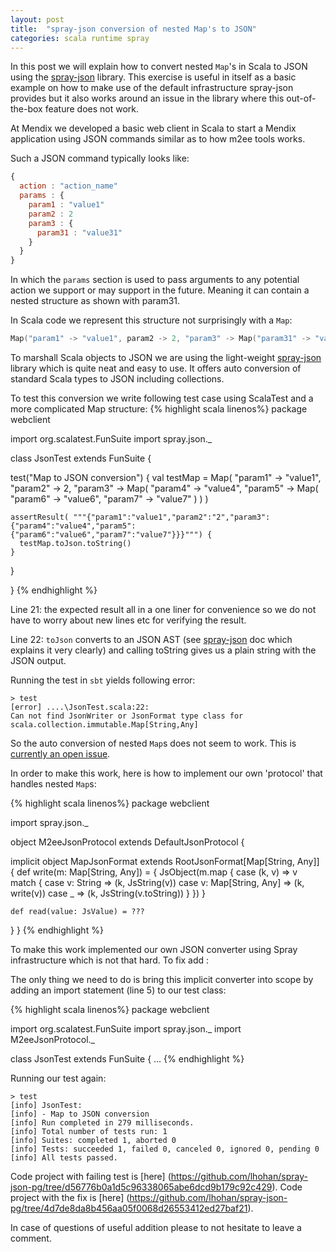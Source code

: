 ```yaml
---
layout: post
title:  "spray-json conversion of nested Map's to JSON"
categories: scala runtime spray
---
```


In this post we will explain how to convert nested `Map`'s in Scala to JSON using the [spray-json](https://github.com/spray/spray-json) library.
This exercise is useful in itself as a basic example on how to make use of the default infrastructure spray-json provides but
it also works around an issue in the library where this out-of-the-box feature does not work.

At Mendix we developed a basic web client in Scala to start a Mendix application using JSON commands similar as to how m2ee tools works.

Such a JSON command typically looks like:

```javascript
{
  action : "action_name"
  params : {
    param1 : "value1"
    param2 : 2
    param3 : {
      param31 : "value31"
    }
  }
}
```

In which the `params` section is used to pass arguments to any potential action we support or may support in the future.
Meaning it can contain a nested structure as shown with param31.

In Scala code we represent this structure not surprisingly with a `Map`:

```scala
Map("param1" -> "value1", param2 -> 2, "param3" -> Map("param31" -> "value31"))
```

To marshall Scala objects to JSON we are using the light-weight [spray-json](https://github.com/spray/spray-json) library
which is quite neat and easy to use. It offers auto conversion of standard Scala types to JSON including collections.

To test this conversion we write following test case using ScalaTest and a more complicated Map structure:
{% highlight scala linenos%}
package webclient

import org.scalatest.FunSuite
import spray.json._

class JsonTest extends FunSuite {

  test("Map to JSON conversion") {
    val testMap = Map(
      "param1" -> "value1",
      "param2" -> 2,
      "param3" -> Map(
         "param4" -> "value4",
         "param5" -> Map(
            "param6" -> "value6",
            "param7" -> "value7"
         )
      )
    )

    assertResult( """{"param1":"value1","param2":"2","param3":{"param4":"value4","param5":{"param6":"value6","param7":"value7"}}}""") {
      testMap.toJson.toString()
    }
  }

}
{% endhighlight %}

Line 21: the expected result all in a one liner for convenience so we do not have to worry about new lines etc for verifying the result.

Line 22: `toJson` converts to an JSON AST (see [spray-json](https://github.com/spray/spray-json) doc which explains it very clearly) and calling toString gives us a plain string with the JSON output.

Running the test in `sbt` yields following error:

```
> test
[error] ....\JsonTest.scala:22:
Can not find JsonWriter or JsonFormat type class for scala.collection.immutable.Map[String,Any]
```

So the auto conversion of nested `Map`s does not seem to work. This is [currently an open issue](https://github.com/spray/spray-json/issues/33).

In order to make this work, here is how to implement our own 'protocol' that handles nested `Map`s:

{% highlight scala linenos%}
package webclient

import spray.json._

object M2eeJsonProtocol extends DefaultJsonProtocol {

  implicit object MapJsonFormat extends RootJsonFormat[Map[String, Any]] {
    def write(m: Map[String, Any]) = {
      JsObject(m.map {
        case (k, v) => v match {
          case v: String => (k, JsString(v))
          case v: Map[String, Any] => (k, write(v))
          case _ => (k, JsString(v.toString))
        }
      })
    }

    def read(value: JsValue) = ???
  }
}
{% endhighlight %}

To make this work implemented our own JSON converter using Spray infrastructure which is not that hard. To fix add :

The only thing we need to do is bring this implicit converter into scope by adding an import statement (line 5) to our test class:

{% highlight scala linenos%}
package webclient

import org.scalatest.FunSuite
import spray.json._
import M2eeJsonProtocol._

class JsonTest extends FunSuite {
...
{% endhighlight %}


Running our test again:

```
> test
[info] JsonTest:
[info] - Map to JSON conversion
[info] Run completed in 279 milliseconds.
[info] Total number of tests run: 1
[info] Suites: completed 1, aborted 0
[info] Tests: succeeded 1, failed 0, canceled 0, ignored 0, pending 0
[info] All tests passed.
```

Code project with failing test is [here] (https://github.com/lhohan/spray-json-pg/tree/d56776b0a1d5c96338065abe6dcd9b179c92c429).
Code project with the fix is [here] (https://github.com/lhohan/spray-json-pg/tree/4d7de8da8b456aa05f0068d26553412ed27baf21).

In case of questions of useful addition please to not hesitate to leave a comment.